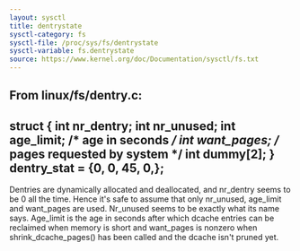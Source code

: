 ```yaml
---
layout: sysctl
title: dentrystate
sysctl-category: fs
sysctl-file: /proc/sys/fs/dentrystate
sysctl-variable: fs.dentrystate
source: https://www.kernel.org/doc/Documentation/sysctl/fs.txt
---
```


From linux/fs/dentry.c:
--------------------------------------------------------------
struct {
        int nr_dentry;
        int nr_unused;
        int age_limit;         /* age in seconds */
        int want_pages;        /* pages requested by system */
        int dummy[2];
} dentry_stat = {0, 0, 45, 0,};
-------------------------------------------------------------- 

Dentries are dynamically allocated and deallocated, and
nr_dentry seems to be 0 all the time. Hence it's safe to
assume that only nr_unused, age_limit and want_pages are
used. Nr_unused seems to be exactly what its name says.
Age_limit is the age in seconds after which dcache entries
can be reclaimed when memory is short and want_pages is
nonzero when shrink_dcache_pages() has been called and the
dcache isn't pruned yet.

